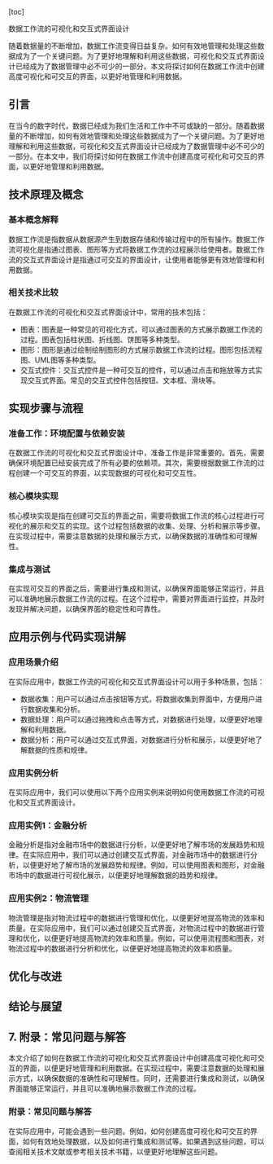 
[toc]                    
                
                
数据工作流的可视化和交互式界面设计

随着数据量的不断增加，数据工作流变得日益复杂。如何有效地管理和处理这些数据成为了一个关键问题。为了更好地理解和利用这些数据，可视化和交互式界面设计已经成为了数据管理中必不可少的一部分。本文将探讨如何在数据工作流中创建高度可视化和可交互的界面，以更好地管理和利用数据。

## 引言

在当今的数字时代，数据已经成为我们生活和工作中不可或缺的一部分。随着数据量的不断增加，如何有效地管理和处理这些数据成为了一个关键问题。为了更好地理解和利用这些数据，可视化和交互式界面设计已经成为了数据管理中必不可少的一部分。在本文中，我们将探讨如何在数据工作流中创建高度可视化和可交互的界面，以更好地管理和利用数据。

## 技术原理及概念

### 基本概念解释

数据工作流是指数据从数据源产生到数据存储和传输过程中的所有操作。数据工作流可视化是指通过图表、图形等方式将数据工作流的过程展示给使用者。数据工作流的交互式界面设计是指通过可交互的界面设计，让使用者能够更有效地管理和利用数据。

### 相关技术比较

在数据工作流的可视化和交互式界面设计中，常用的技术包括：

- 图表：图表是一种常见的可视化方式，可以通过图表的方式展示数据工作流的过程。图表包括柱状图、折线图、饼图等多种类型。
- 图形：图形是通过绘制绘制图形的方式展示数据工作流的过程。图形包括流程图、UML图等多种类型。
- 交互式控件：交互式控件是一种可交互的控件，可以通过点击和拖放等方式实现交互式界面。常见的交互式控件包括按钮、文本框、滑块等。

## 实现步骤与流程

### 准备工作：环境配置与依赖安装

在数据工作流的可视化和交互式界面设计中，准备工作是非常重要的。首先，需要确保环境配置已经安装完成了所有必要的依赖项。其次，需要根据数据工作流的过程创建一个可交互的界面，以实现数据的可视化和可交互性。

### 核心模块实现

核心模块实现是指在创建可交互的界面之前，需要将数据工作流的核心过程进行可视化的展示和交互的实现。这个过程包括数据的收集、处理、分析和展示等步骤。在实现过程中，需要注意数据的处理和展示方式，以确保数据的准确性和可理解性。

### 集成与测试

在实现可交互的界面之后，需要进行集成和测试，以确保界面能够正常运行，并且可以准确地展示数据工作流的过程。在这个过程中，需要对界面进行监控，并及时发现并解决问题，以确保界面的稳定性和可靠性。

## 应用示例与代码实现讲解

### 应用场景介绍

在实际应用中，数据工作流的可视化和交互式界面设计可以用于多种场景，包括：

- 数据收集：用户可以通过点击按钮等方式，将数据收集到界面中，方便用户进行数据收集和分析。
- 数据处理：用户可以通过拖拽和点击等方式，对数据进行处理，以便更好地理解和利用数据。
- 数据分析：用户可以通过交互式界面，对数据进行分析和展示，以便更好地了解数据的性质和规律。

### 应用实例分析

在实际应用中，我们可以使用以下两个应用实例来说明如何使用数据工作流的可视化和交互式界面设计。

### 应用实例1：金融分析

金融分析是指对金融市场中的数据进行分析，以便更好地了解市场的发展趋势和规律。在实际应用中，我们可以通过创建交互式界面，对金融市场中的数据进行分析，以便更好地了解市场的发展趋势和规律。例如，可以使用图表和图形，对金融市场中的数据进行可视化展示，以便更好地理解数据的趋势和规律。

### 应用实例2：物流管理

物流管理是指对物流过程中的数据进行管理和优化，以便更好地提高物流的效率和质量。在实际应用中，我们可以通过创建交互式界面，对物流过程中的数据进行管理和优化，以便更好地提高物流的效率和质量。例如，可以使用流程图和图表，对物流过程中的数据进行分析和优化，以便更好地提高物流的效率和质量。

## 优化与改进

## 结论与展望

## 7. 附录：常见问题与解答

本文介绍了如何在数据工作流的可视化和交互式界面设计中创建高度可视化和可交互的界面，以便更好地管理和利用数据。在实现过程中，需要注意数据的处理和展示方式，以确保数据的准确性和可理解性。同时，还需要进行集成和测试，以确保界面能够正常运行，并且可以准确地展示数据工作流的过程。

### 附录：常见问题与解答

在实际应用中，可能会遇到一些问题。例如，如何创建高度可视化和可交互的界面，如何有效地处理数据，以及如何进行集成和测试等。如果遇到这些问题，可以查阅相关技术文献或参考相关技术书籍，以便更好地理解这些问题。


